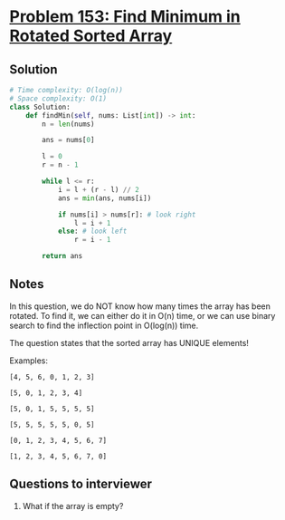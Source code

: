 # [Problem 153: Find Minimum in Rotated Sorted Array](https://leetcode.com/problems/find-minimum-in-rotated-sorted-array/)

## Solution

```py
# Time complexity: O(log(n))
# Space complexity: O(1)
class Solution:
    def findMin(self, nums: List[int]) -> int:
        n = len(nums)

        ans = nums[0]

        l = 0
        r = n - 1

        while l <= r:
            i = l + (r - l) // 2
            ans = min(ans, nums[i])

            if nums[i] > nums[r]: # look right
                l = i + 1
            else: # look left
                r = i - 1

        return ans

```

## Notes

In this question, we do NOT know how many times the array has been rotated. To find it, we can either do it in O(n) time, or we can use binary search to find the inflection point in O(log(n)) time.

The question states that the sorted array has UNIQUE elements!

Examples:

```
[4, 5, 6, 0, 1, 2, 3]

[5, 0, 1, 2, 3, 4]

[5, 0, 1, 5, 5, 5, 5]

[5, 5, 5, 5, 5, 0, 5]

[0, 1, 2, 3, 4, 5, 6, 7]

[1, 2, 3, 4, 5, 6, 7, 0]
```

## Questions to interviewer

1. What if the array is empty?
